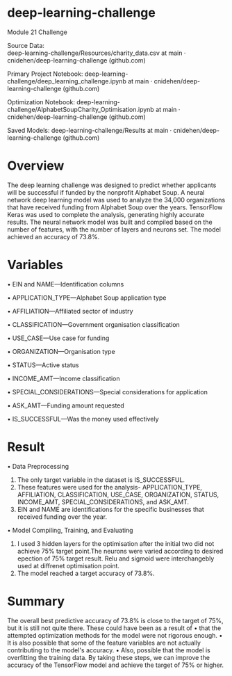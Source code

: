 # deep-learning-challenge
Module 21 Challenge

Source Data:  
deep-learning-challenge/Resources/charity_data.csv at main · cnidehen/deep-learning-challenge (github.com)

Primary Project Notebook: 
deep-learning-challenge/deep_learning_challenge.ipynb at main · cnidehen/deep-learning-challenge (github.com)

Optimization Notebook: 
deep-learning-challenge/AlphabetSoupCharity_Optimisation.ipynb at main · cnidehen/deep-learning-challenge (github.com)

Saved Models: 
deep-learning-challenge/Results at main · cnidehen/deep-learning-challenge (github.com)




# Overview

The deep learning challenge was designed to predict whether applicants will be successful if funded by the nonprofit Alphabet Soup. A neural network deep learning model was used to analyze the 34,000 organizations that have received funding from Alphabet Soup over the years. TensorFlow Keras was used to complete the analysis, generating highly accurate results.
The neural network model was built and compiled based on the number of features, with the number of layers and neurons set. The model achieved an accuracy of 73.8%.

# Variables

•	EIN and NAME—Identification columns

•	APPLICATION_TYPE—Alphabet Soup application type

•	AFFILIATION—Affiliated sector of industry

•	CLASSIFICATION—Government organisation classification

•	USE_CASE—Use case for funding

•	ORGANIZATION—Organisation type

•	STATUS—Active status

•	INCOME_AMT—Income classification

•	SPECIAL_CONSIDERATIONS—Special considerations for application

•	ASK_AMT—Funding amount requested

•	IS_SUCCESSFUL—Was the money used effectively


# Result

•	Data Preprocessing

1.	The only target variable in the dataset is IS_SUCCESSFUL.
2.	These features were used for the analysis- APPLICATION_TYPE, AFFILIATION, CLASSIFICATION, USE_CASE, ORGANIZATION, STATUS, INCOME_AMT, SPECIAL_CONSIDERATIONS, and ASK_AMT.
3.	EIN and NAME are identifications for the specific businesses that received funding over the year.
   
•	Model Compiling, Training, and Evaluating

1.	I used 3 hidden layers for the optimisation after the initial two did not achieve 75% target point.The neurons were varied according to desired epection of 75% target result. Relu and sigmoid were interchangebly used at diffrenet optimisation point. 
3.	The model reached a target accuracy of 73.8%.

# Summary

The overall best predictive accuracy of 73.8% is close to the target of 75%, but it is still not quite there. These could have been as a result of 
•	that the attempted optimization methods for the model were not rigorous enough.
•	It is also possible that some of the feature variables are not actually contributing to the model's accuracy. 
•	Also, possible that the model is overfitting the training data. By taking these steps, we can improve the accuracy of the TensorFlow model and achieve the target of 75% or higher.

